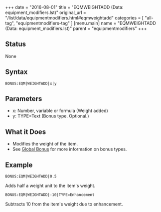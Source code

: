+++
date = "2016-08-01"
title = "EQMWEIGHTADD (Data: equipment_modifiers.lst)"
original_url = "/list/data/equipmentmodifiers.html#eqmweightadd"
categories = [ "all-tag", "equipmentmodifiers-tag" ]
[menu.main]
    name = "EQMWEIGHTADD (Data: equipment_modifiers.lst)"
    parent = "equipmentmodifiers"
+++

## Status

None

## Syntax

`BONUS:EQM|WEIGHTADD|x|y`

## Parameters

-   x: Number, variable or formula (Weight added)
-   y: TYPE=Text (Bonus type. Optional.)



What it Does
------------

-   Modifies the weight of the item.
-   See [Global Bonus](/list/global/bonus.html) for more information on
    bonus types.

Example
-------

`BONUS:EQM|WEIGHTADD|0.5`

Adds half a weight unit to the item's weight.

`BONUS:EQM|WEIGHTADD|-10|TYPE=Enhancement`

Subtracts 10 from the item's weight due to enhancement.

